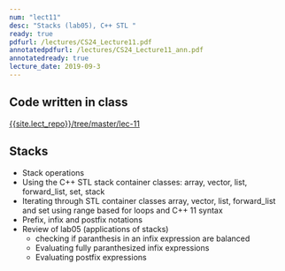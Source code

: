 ```yaml
---
num: "lect11"
desc: "Stacks (lab05), C++ STL "
ready: true
pdfurl: /lectures/CS24_Lecture11.pdf
annotatedpdfurl: /lectures/CS24_Lecture11_ann.pdf
annotatedready: true
lecture_date: 2019-09-3
---
```


## Code written in class
[{{site.lect_repo}}/tree/master/lec-11]({{site.lect_repo}}/tree/master/lec-11)



## Stacks
* Stack operations
* Using the C++ STL stack container classes: array, vector, list, forward_list, set, stack
* Iterating through STL container classes array, vector, list, forward_list and set using range based for loops and C++ 11 syntax
* Prefix, infix and postfix notations
* Review of lab05 (applications of stacks)
	* checking if paranthesis in an infix expression are balanced
	* Evaluating fully paranthesized infix expressions
	* Evaluating postfix expressions




